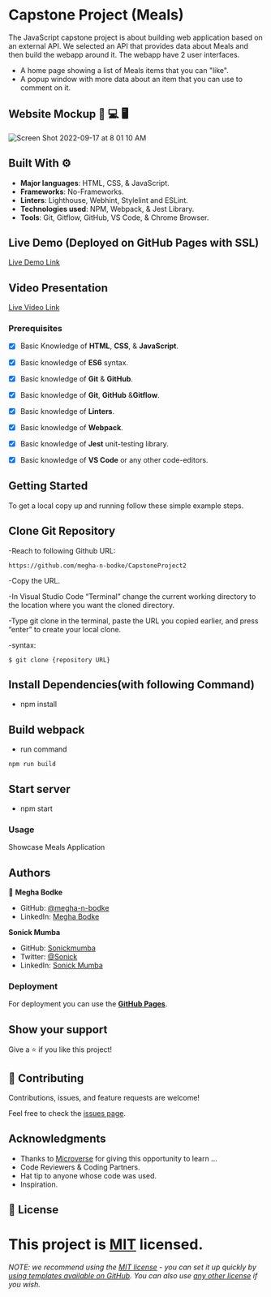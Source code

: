 # Capstone Project (Meals)

 The JavaScript capstone project is about building web application based on an external API. We selected an API that provides data about Meals and then build the webapp around it. The webapp have 2 user interfaces.

- A home page showing a list of Meals items that you can "like".
- A popup window with more data about an item that you can use to comment on it.

## Website Mockup 📱 💻 🖥️

![Screen Shot 2022-09-17 at 8 01 10 AM](https://user-images.githubusercontent.com/106140591/190843018-3747517b-2bc9-4604-ab2a-a11049505dc7.png)

## Built With ⚙️

- **Major languages**: HTML, CSS, & JavaScript.
- **Frameworks**: No-Frameworks.
- **Linters**: Lighthouse, Webhint, Stylelint and ESLint.
- **Technologies used**: NPM, Webpack, & Jest Library.
- **Tools**: Git, Gitflow, GitHub, VS Code, & Chrome Browser.

## Live Demo (Deployed on GitHub Pages with SSL)

[Live Demo Link](https://megha-n-bodke.github.io/CapstoneProject2/dist/)

## Video Presentation

[Live Video Link](https://drive.google.com/file/d/1i6Mgwi7OUQj81ocxAFwu-D0nafqnbdJ8/view?usp=sharing)

### Prerequisites

- [x] Basic Knowledge of **HTML**, **CSS**, & **JavaScript**.
- [x] Basic knowledge of **ES6** syntax.

- [x] Basic knowledge of **Git** & **GitHub**.
- [x] Basic knowledge of **Git**, **GitHub** &**Gitflow**.
- [x] Basic knowledge of **Linters**.
- [x] Basic knowledge of **Webpack**.
- [x] Basic knowledge of **Jest** unit-testing library.
- [x] Basic knowledge of **VS Code** or any other code-editors.

## Getting Started

To get a local copy up and running follow these simple example steps.

## Clone Git Repository

-Reach to following Github URL:

```
https://github.com/megha-n-bodke/CapstoneProject2
```

-Copy the URL.

-In Visual Studio Code “Terminal” change the current working directory to the location where you want the cloned directory.

-Type git clone in the terminal, paste the URL you copied earlier, and press “enter” to create your local clone.

-syntax:

```
$ git clone {repository URL}
```

## Install Dependencies(with following Command)

- npm install

## Build webpack

- run command

```
npm run build
```

## Start server

- npm start

### Usage

Showcase Meals Application

## Authors

👤 **Megha Bodke**

- GitHub: [@megha-n-bodke](https://github.com/megha-n-bodke)
- LinkedIn: [Megha Bodke](https://www.linkedin.com/in/megha-bodke/)

**Sonick Mumba**

- GitHub: [Sonickmumba](https://github.com/Sonickmumba)
- Twitter: [@Sonick](https://twitter.com/MumbaSonick)
- LinkedIn: [Sonick Mumba](https://www.linkedin.com/in/sonick-m-301557a2/)

### Deployment

For deployment you can use the **[GitHub Pages](https://pages.github.com/)**.

## Show your support

Give a ⭐️ if you like this project!

## 🤝 Contributing

Contributions, issues, and feature requests are welcome!

Feel free to check the [issues page](../../issues/).

## Acknowledgments

- Thanks to [Microverse](https://www.microverse.org/) for giving this opportunity to learn ...
- Code Reviewers & Coding Partners.
- Hat tip to anyone whose code was used.
- Inspiration.

## 📝 License

# This project is [MIT](./MIT.md) licensed.

_NOTE: we recommend using the [MIT license](https://choosealicense.com/licenses/mit/) - you can set it up quickly by [using templates available on GitHub](https://docs.github.com/en/communities/setting-up-your-project-for-healthy-contributions/adding-a-license-to-a-repository). You can also use [any other license](https://choosealicense.com/licenses/) if you wish._
